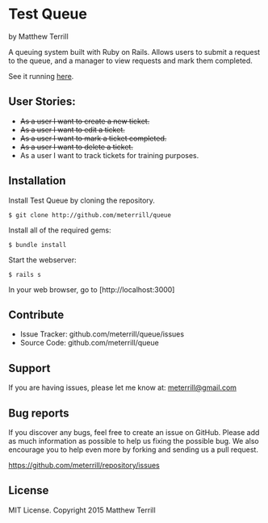 # Test Queue

by Matthew Terrill

A queuing system built with Ruby on Rails. Allows users to submit a request to the queue, and a manager to view requests and mark them completed.

See it running [here](https://immense-sea-3743.herokuapp.com/).

## User Stories:

* ~~As a user I want to create a new ticket.~~
* ~~As a user I want to edit a ticket.~~
* ~~As a user I want to mark a ticket completed.~~
* ~~As a user I want to delete a ticket.~~
* As a user I want to track tickets for training purposes.

## Installation

Install Test Queue by cloning the repository.  

`$ git clone http://github.com/meterrill/queue`

Install all of the required gems:

`$ bundle install`

Start the webserver:

`$ rails s`

In your web browser, go to [http://localhost:3000]


## Contribute

* Issue Tracker: github.com/meterrill/queue/issues
* Source Code: github.com/meterrill/queue

## Support

If you are having issues, please let me know at: meterrill@gmail.com

## Bug reports

If you discover any bugs, feel free to create an issue on GitHub. Please add as much information as possible to help us fixing the possible bug. We also encourage you to help even more by forking and sending us a pull request.

https://github.com/meterrill/repository/issues

## License

MIT License. Copyright 2015 Matthew Terrill
